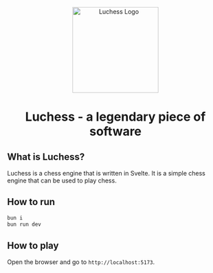 <div align="center">
  <img src="logo.png" alt="Luchess Logo" width="200" height="200">
  <h1>Luchess - a legendary piece of software</h1>
</div>

## What is Luchess?

Luchess is a chess engine that is written in Svelte. It is a simple chess engine that can be used to play chess.

## How to run

```bash
bun i
bun run dev
```

## How to play

Open the browser and go to `http://localhost:5173`.
